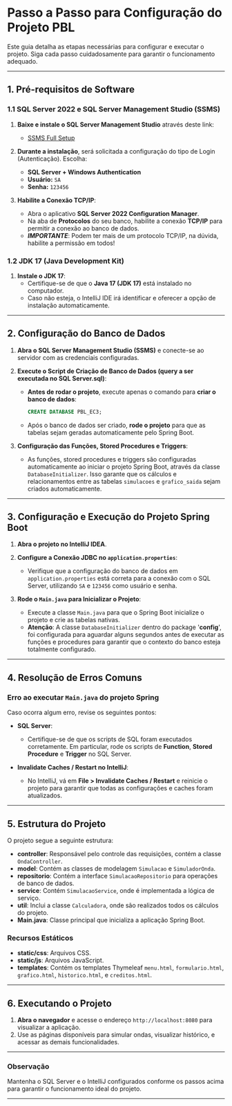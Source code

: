 # Passo a Passo para Configuração do Projeto PBL

Este guia detalha as etapas necessárias para configurar e executar o projeto. Siga cada passo cuidadosamente para garantir o funcionamento adequado.

---

## 1. Pré-requisitos de Software

### 1.1 SQL Server 2022 e SQL Server Management Studio (SSMS)

1. **Baixe e instale o SQL Server Management Studio** através deste link:
   - [SSMS Full Setup](https://aka.ms/ssmsfullsetup)
2. **Durante a instalação**, será solicitada a configuração do tipo de Login (Autenticação). Escolha:
   - **SQL Server + Windows Authentication**
   - **Usuário:** `SA`
   - **Senha:** `123456`

3. **Habilite a Conexão TCP/IP**:
   - Abra o aplicativo **SQL Server 2022 Configuration Manager**.
   - Na aba de **Protocolos** do seu banco, habilite a conexão **TCP/IP** para permitir a conexão ao banco de dados.
   - ***IMPORTANTE***: Podem ter mais de um protocolo TCP/IP, na dúvida, habilite a permissão em todos!

### 1.2 JDK 17 (Java Development Kit)

1. **Instale o JDK 17**:
   - Certifique-se de que o **Java 17 (JDK 17)** está instalado no computador.
   - Caso não esteja, o IntelliJ IDE irá identificar e oferecer a opção de instalação automaticamente.

---

## 2. Configuração do Banco de Dados

1. **Abra o SQL Server Management Studio (SSMS)** e conecte-se ao servidor com as credenciais configuradas.

2. **Execute o Script de Criação de Banco de Dados (query a ser executada no SQL Server.sql)**:
   - **Antes de rodar o projeto**, execute apenas o comando para **criar o banco de dados**:
     ```sql
     CREATE DATABASE PBL_EC3;
     ```
   - Após o banco de dados ser criado, **rode o projeto** para que as tabelas sejam geradas automaticamente pelo Spring Boot.

3. **Configuração das Funções, Stored Procedures e Triggers**:
   - As funções, stored procedures e triggers são configuradas automaticamente ao iniciar o projeto Spring Boot, através da classe `DatabaseInitializer`. Isso garante que os cálculos e relacionamentos entre as tabelas `simulacoes` e `grafico_saida` sejam criados automaticamente.

---

## 3. Configuração e Execução do Projeto Spring Boot

1. **Abra o projeto no IntelliJ IDEA**.

2. **Configure a Conexão JDBC no `application.properties`**:
   - Verifique que a configuração do banco de dados em `application.properties` está correta para a conexão com o SQL Server, utilizando `SA` e `123456` como usuário e senha.

3. **Rode o `Main.java` para Inicializar o Projeto**:
   - Execute a classe `Main.java` para que o Spring Boot inicialize o projeto e crie as tabelas nativas.
   - **Atenção**: A classe `DatabaseInitializer` dentro do package '**config**', foi configurada para aguardar alguns segundos antes de executar as funções e procedures para garantir que o contexto do banco esteja totalmente configurado.

---

## 4. Resolução de Erros Comuns

### Erro ao executar `Main.java` do projeto Spring
Caso ocorra algum erro, revise os seguintes pontos:

- **SQL Server**:
   - Certifique-se de que os scripts de SQL foram executados corretamente. Em particular, rode os scripts de **Function**, **Stored Procedure** e **Trigger** no SQL Server.

- **Invalidate Caches / Restart no IntelliJ**:
   - No IntelliJ, vá em **File > Invalidate Caches / Restart** e reinicie o projeto para garantir que todas as configurações e caches foram atualizados.

---

## 5. Estrutura do Projeto

O projeto segue a seguinte estrutura:

- **controller**: Responsável pelo controle das requisições, contém a classe `OndaController`.
- **model**: Contém as classes de modelagem `Simulacao` e `SimuladorOnda`.
- **repositorio**: Contém a interface `SimulacaoRepositorio` para operações de banco de dados.
- **service**: Contém `SimulacaoService`, onde é implementada a lógica de serviço.
- **util**: Inclui a classe `Calculadora`, onde são realizados todos os cálculos do projeto.
- **Main.java**: Classe principal que inicializa a aplicação Spring Boot.

### Recursos Estáticos
- **static/css**: Arquivos CSS.
- **static/js**: Arquivos JavaScript.
- **templates**: Contém os templates Thymeleaf `menu.html`, `formulario.html`, `grafico.html`, `historico.html`, e `creditos.html`.

---

## 6. Executando o Projeto

1. **Abra o navegador** e acesse o endereço `http://localhost:8080` para visualizar a aplicação.
2. Use as páginas disponíveis para simular ondas, visualizar histórico, e acessar as demais funcionalidades.

---

### Observação
Mantenha o SQL Server e o IntelliJ configurados conforme os passos acima para garantir o funcionamento ideal do projeto.

---
